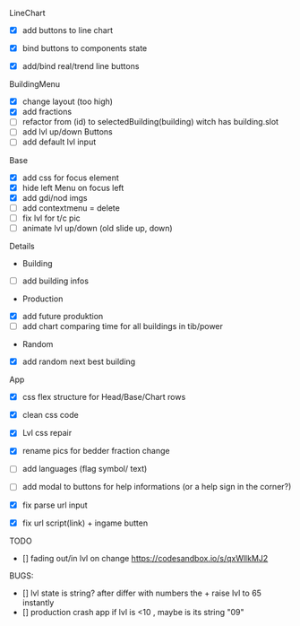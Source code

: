 




LineChart
- [x] add buttons to line chart
- [x] bind buttons to components state
- [x] add/bind real/trend line buttons


BuildingMenu
- [x] change layout (too high)
- [x] add fractions
- [ ] refactor from (id) to selectedBuilding(building) witch has building.slot
- [ ] add lvl up/down Buttons
- [ ] add default lvl input

Base
- [x] add css for focus element
- [x] hide left Menu on focus left
- [x] add gdi/nod imgs
- [ ] add contextmenu = delete
- [ ] fix lvl for t/c pic
- [ ] animate lvl up/down (old slide up, down)

Details
- Building
- [ ] add building infos
- Production
- [x] add future produktion
- [ ] add chart comparing time for all buildings in tib/power
- Random
- [x] add random next best building 


App
- [x] css flex structure for Head/Base/Chart rows
- [x] clean css code
- [x] Lvl css repair
- [x] rename pics for bedder fraction change
- [ ] add languages (flag symbol/ text)
- [ ] add modal to buttons for help informations (or a help sign in the corner?)
- [x] fix parse url input
- [x] fix url script(link) + ingame butten


TODO
- [] fading out/in lvl on change https://codesandbox.io/s/qxWllkMJ2

BUGS: 
- [] lvl state is string? after differ with numbers the + raise lvl to 65 instantly
- [] production crash app if lvl is <10 , maybe is its string "09"